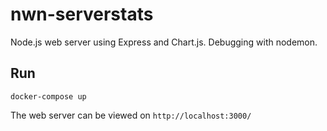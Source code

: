 # nwn-serverstats

Node.js web server using Express and Chart.js. Debugging with nodemon.

## Run
```
docker-compose up
```
The web server can be viewed on `http://localhost:3000/`